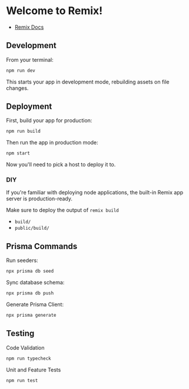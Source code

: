 # Welcome to Remix!

- [Remix Docs](https://remix.run/docs)

## Development

From your terminal:

```sh
npm run dev
```

This starts your app in development mode, rebuilding assets on file changes.

## Deployment

First, build your app for production:

```sh
npm run build
```

Then run the app in production mode:

```sh
npm start
```

Now you'll need to pick a host to deploy it to.

### DIY

If you're familiar with deploying node applications, the built-in Remix app server is production-ready.

Make sure to deploy the output of `remix build`

- `build/`
- `public/build/`

## Prisma Commands

Run seeders:

```sh
npx prisma db seed
```

Sync database schema:

```sh
npx prisma db push
```

Generate Prisma Client:

```sh
npx prisma generate
```

## Testing

Code Validation

```sh
npm run typecheck
```

Unit and Feature Tests

```sh
npm run test
```